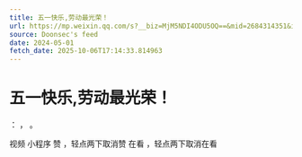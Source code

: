 ```yaml
---
title: 五一快乐,劳动最光荣！
url: https://mp.weixin.qq.com/s?__biz=MjM5NDI4ODU5OQ==&mid=2684314351&idx=1&sn=c1e5898bd77e6b5063167d5a928fe91b
source: Doonsec's feed
date: 2024-05-01
fetch_date: 2025-10-06T17:14:33.814963
---
```


# 五一快乐,劳动最光荣！

：
，
。

视频
小程序
赞
，轻点两下取消赞
在看
，轻点两下取消在看